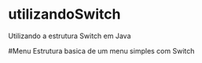 # utilizandoSwitch
Utilizando a estrutura Switch em Java

#Menu
Estrutura basica de um menu simples com Switch  
